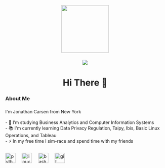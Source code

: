<div align="center">
  <img height="150" src="https://media.tenor.com/NSdfPnqXN9IAAAAM/r18-audi.gif"  />
</div>


###

<div align="center">
  <img src="https://visitor-badge.laobi.icu/badge?page_id=maurodesouza.maurodesouza&"  />
</div>

###

<h1 align="center">Hi There 👋</h1>

###

<h3 align="left">  About Me</h3>

###

<p align="left">I'm Jonathan Carsen from New York<br><br>- 🔭 I’m studying Business Analytics and Computer Information Systems <br>- 📚 I'm currently learning Data Privacy Regulation, Taipy, Ibis, Basic Linux Operations, and Tableau <br>- ⚡ In my free time I sim-race and spend time with my friends</p>

###

<div align="left">
  <img height="32" width="32" src="https://cdn.simpleicons.org/python" height="40" alt="python logo" />
  <img width="12" />
  <img height="32" width="32" src="https://cdn.simpleicons.org/linux" height="40" alt="linux logo" />
  <img width="12" />
  <img height="32" width="32" src="https://cdn.simpleicons.org/gnubash" height="40" alt="bash" />
  <img width="12" />
  <img height="32" width="32" src="https://cdn.simpleicons.org/git" height="40" alt="git" />
  <img width="12" />
</div>

###

